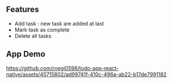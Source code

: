## Features
- Add task : new task are added at last 
- Mark task as complete 
- Delete all tasks 
 
## App Demo

https://github.com/rnegi0598/todo-app-react-native/assets/45715802/ad99741f-410c-496a-ab22-b17de7991182

